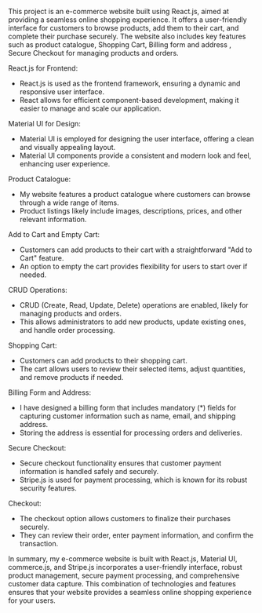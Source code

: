 This project is an e-commerce website built using React.js, aimed at providing a seamless online shopping experience. It offers a user-friendly interface for customers to browse products, add them to their cart, and complete their purchase securely. The website also includes key features such as product catalogue, Shopping Cart, Billing form and address , Secure Checkout for managing products and orders.

 React.js for Frontend:
   - React.js is used as the frontend framework, ensuring a dynamic and responsive user interface.
   - React allows for efficient component-based development, making it easier to manage and scale our application.
     
Material UI for Design:
   - Material UI is employed for designing the user interface, offering a clean and visually appealing layout.
   - Material UI components provide a consistent and modern look and feel, enhancing user experience.
     
Product Catalogue:
   - My website features a product catalogue where customers can browse through a wide range of items.
   - Product listings likely include images, descriptions, prices, and other relevant information.

Add to Cart and Empty Cart:
   - Customers can add products to their cart with a straightforward "Add to Cart" feature.
   - An option to empty the cart provides flexibility for users to start over if needed.
 
CRUD Operations:
   - CRUD (Create, Read, Update, Delete) operations are enabled, likely for managing products and orders.
   - This allows administrators to add new products, update existing ones, and handle order processing.
     
Shopping Cart:
   - Customers can add products to their shopping cart.
   - The cart allows users to review their selected items, adjust quantities, and remove products if needed.
     
Billing Form and Address:
   - I have designed a billing form that includes mandatory (*) fields for capturing customer information such as name, email, and shipping address.
   - Storing the address is essential for processing orders and deliveries.
     
Secure Checkout:
   - Secure checkout functionality ensures that customer payment information is handled safely and securely.
   - Stripe.js is used for payment processing, which is known for its robust security features.

Checkout:
   - The checkout option allows customers to finalize their purchases securely.
   - They can review their order, enter payment information, and confirm the transaction.
     

In summary, my e-commerce website is built with React.js, Material UI, commerce.js, and Stripe.js incorporates a user-friendly interface, robust product management, secure payment processing, and comprehensive customer data capture. This combination of technologies and features ensures that your website provides a seamless online shopping experience for your users.
